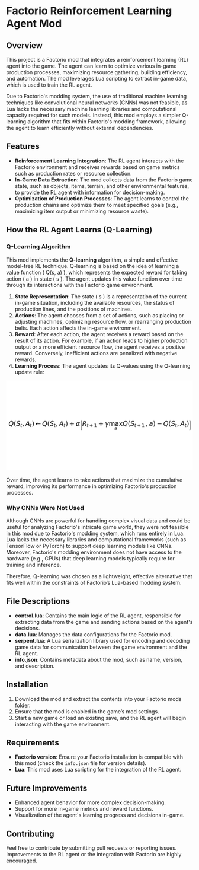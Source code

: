 # Factorio Reinforcement Learning Agent Mod

## Overview

This project is a Factorio mod that integrates a reinforcement learning (RL) agent into the game. The agent can learn to optimize various in-game production processes, maximizing resource gathering, building efficiency, and automation. The mod leverages Lua scripting to extract in-game data, which is used to train the RL agent.

Due to Factorio's modding system, the use of traditional machine learning techniques like convolutional neural networks (CNNs) was not feasible, as Lua lacks the necessary machine learning libraries and computational capacity required for such models. Instead, this mod employs a simpler Q-learning algorithm that fits within Factorio's modding framework, allowing the agent to learn efficiently without external dependencies.

## Features

- **Reinforcement Learning Integration**: The RL agent interacts with the Factorio environment and receives rewards based on game metrics such as production rates or resource collection.
- **In-Game Data Extraction**: The mod collects data from the Factorio game state, such as objects, items, terrain, and other environmental features, to provide the RL agent with information for decision-making.
- **Optimization of Production Processes**: The agent learns to control the production chains and optimize them to meet specified goals (e.g., maximizing item output or minimizing resource waste).

## How the RL Agent Learns (Q-Learning)

### Q-Learning Algorithm

This mod implements the **Q-learning** algorithm, a simple and effective model-free RL technique. Q-learning is based on the idea of learning a value function \( Q(s, a) \), which represents the expected reward for taking action \( a \) in state \( s \). The agent updates this value function over time through its interactions with the Factorio game environment.

1. **State Representation**: The state \( s \) is a representation of the current in-game situation, including the available resources, the status of production lines, and the positions of machines.
2. **Actions**: The agent chooses from a set of actions, such as placing or adjusting machines, optimizing resource flow, or rearranging production belts. Each action affects the in-game environment.
3. **Reward**: After each action, the agent receives a reward based on the result of its action. For example, if an action leads to higher production output or a more efficient resource flow, the agent receives a positive reward. Conversely, inefficient actions are penalized with negative rewards.
4. **Learning Process**: The agent updates its Q-values using the Q-learning update rule:
   
![Q-learning formula](q_learning_formula.png)

   
   
   Over time, the agent learns to take actions that maximize the cumulative reward, improving its performance in optimizing Factorio's production processes.

### Why CNNs Were Not Used

Although CNNs are powerful for handling complex visual data and could be useful for analyzing Factorio's intricate game world, they were not feasible in this mod due to Factorio's modding system, which runs entirely in Lua. Lua lacks the necessary libraries and computational frameworks (such as TensorFlow or PyTorch) to support deep learning models like CNNs. Moreover, Factorio's modding environment does not have access to the hardware (e.g., GPUs) that deep learning models typically require for training and inference.

Therefore, Q-learning was chosen as a lightweight, effective alternative that fits well within the constraints of Factorio’s Lua-based modding system.

## File Descriptions

- **control.lua**: Contains the main logic of the RL agent, responsible for extracting data from the game and sending actions based on the agent's decisions.
- **data.lua**: Manages the data configurations for the Factorio mod.
- **serpent.lua**: A Lua serialization library used for encoding and decoding game data for communication between the game environment and the RL agent.
- **info.json**: Contains metadata about the mod, such as name, version, and description.

## Installation

1. Download the mod and extract the contents into your Factorio mods folder.
2. Ensure that the mod is enabled in the game’s mod settings.
3. Start a new game or load an existing save, and the RL agent will begin interacting with the game environment.

## Requirements

- **Factorio version**: Ensure your Factorio installation is compatible with this mod (check the `info.json` file for version details).
- **Lua**: This mod uses Lua scripting for the integration of the RL agent.

## Future Improvements

- Enhanced agent behavior for more complex decision-making.
- Support for more in-game metrics and reward functions.
- Visualization of the agent's learning progress and decisions in-game.

## Contributing

Feel free to contribute by submitting pull requests or reporting issues. Improvements to the RL agent or the integration with Factorio are highly encouraged.
